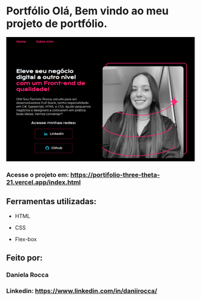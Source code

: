 # Portfólio Olá, Bem vindo ao meu projeto de portfólio.

![](https://raw.githubusercontent.com/daniirocca/portifolio/main/paginavisual.png)

### Acesse o projeto em: https://portifolio-three-theta-21.vercel.app/index.html

## Ferramentas utilizadas:

* HTML

* CSS

* Flex-box

## Feito por:

### Daniela Rocca

### Linkedin: https://www.linkedin.com/in/daniirocca/

